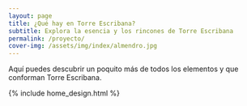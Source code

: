 ```yaml
---
layout: page
title: ¿Qué hay en Torre Escribana?
subtitle: Explora la esencia y los rincones de Torre Escribana
permalink: /proyecto/
cover-img: /assets/img/index/almendro.jpg
---
```


Aquí puedes descubrir un poquito más de todos los elementos y que conforman  <span class="letralogo"> Torre Escribana. </span>

{% include home_design.html %}



